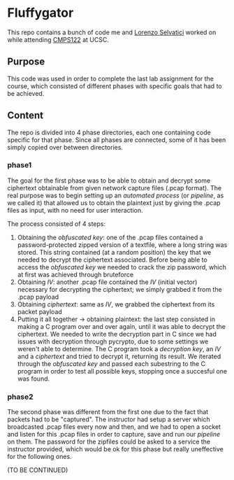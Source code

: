 # Fluffygator
This repo contains a bunch of code me and [Lorenzo Selvatici](https://github.com/LorenzSelv) worked on while attending [CMPS122](https://cmps122-winter18-01.courses.soe.ucsc.edu/home) at UCSC.

## Purpose
This code was used in order to complete the last lab assignment for the course, which consisted of different phases with specific goals that had to be achieved.

## Content
The repo is divided into 4 phase directories, each one containing code specific for that phase. Since all phases are connected, some of it has been simply copied over between directories. 

### phase1
The goal for the first phase was to be able to obtain and decrypt some ciphertext obtainable from given network capture files (.pcap format). The real purpose was to begin setting up an _automated process_ (or _pipeline_, as we called it) that allowed us to obtain the plaintext just by giving the .pcap files as input, with no need for user interaction. 

The process consisted of 4 steps:
1. Obtaining the _obfuscated key_: one of the .pcap files contained a password-protected zipped version of a textfile, where a long string was stored. This string contained (at a random position) the key that we needed to decrypt the ciphertext associated. Before being able to access the _obfuscated key_ we needed to crack the zip password, which at first was achieved through bruteforce
2. Obtaining _IV_: another .pcap file contained the _IV_ (initial vector) necessary for decrypting the ciphertext; we simply grabbed it from the .pcap payload
3. Obtaining _ciphertext_: same as _IV_, we grabbed the ciphertext from its packet payload
4. Putting it all together -> obtaining plaintext: the last step consisted in making a C program over and over again, until it was able to decrypt the ciphertext. We needed to write the decryption part in C since we had issues with decryption through pycrypto, due to some settings we weren't able to determine. The C program took a _decryption key_, an _IV_ and a _ciphertext_ and tried to decrypt it, returning its result. We iterated through the _obfuscated key_ and passed each subestring to the C program in order to test all possible keys, stopping once a succesful one was found.

### phase2
The second phase was different from the first one due to the fact that packets had to be "captured". The instructor had setup a server which broadcasted .pcap files every now and then, and we had to open a socket and listen for this .pcap files in order to capture, save and run our _pipeline_ on them. The password for the zipfiles could be asked to a service the instructor provided, which would be ok for this phase but really uneffective for the following ones.

(TO BE CONTINUED)
